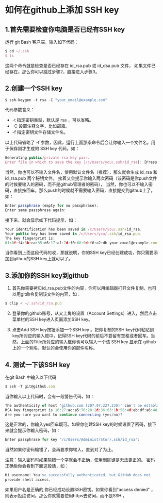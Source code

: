 # 如何在github上添加 SSH key

## 1.首先需要检查你电脑是否已经有SSH key
运行 git Bash 客户端，输入如下代码：
```javascript
$ cd ~/.ssh
$ ls
```
这两个命令就是检查是否已经存在 id_rsa.pub 或 id_dsa.pub 文件，
如果文件已经存在，那么你可以跳过步骤2，直接进入步骤3。

## 2.创建一个SSH key
```javascript
$ ssh-keygen -t rsa -C "your_email@example.com"
```

代码参数含义：
* -t 指定密钥类型，默认是 rsa ，可以省略。
* -C 设置注释文字，比如邮箱。
* -f 指定密钥文件存储文件名。

以上代码省略了 -f 参数，因此，运行上面那条命令后会让你输入一个文件名，用于保存刚才生成的 SSH key 代码，如：
```javascript
Generating public/private rsa key pair.
Enter file in which to save the key (/c/Users/you/.ssh/id_rsa): [Press enter]
```
当然，你也可以不输入文件名，使用默认文件名（推荐），那么就会生成 id_rsa 和 id_rsa.pub 两个秘钥文件。
接着又会提示你输入两次密码（该密码是你push文件的时候要输入的密码，而不是github管理者的密码），
当然，你也可以不输入密码，直接按回车。那么push的时候就不需要输入密码，直接提交到github上了，如：
```javascript
Enter passphrase (empty for no passphrase): 
Enter same passphrase again:
```

接下来，就会显示如下代码提示，如：
```javascript
Your identification has been saved in /c/Users/you/.ssh/id_rsa.
Your public key has been saved in /c/Users/you/.ssh/id_rsa.pub.
The key fingerprint is:
01:0f:f4:3b:ca:85:d6:17:a1:7d:f0:68:9d:f0:a2:db your_email@example.com
```
当你看到上面这段代码的收，那就说明，你的SSH key已经创建成功，你只需要添加到github的SSH key上就可以了。

## 3.添加你的SSH key到github

1. 首先你需要拷贝id_rsa.pub文件的内容，你可以用编辑器打开文件复制，也可以用git命令复制该文件的内容，如：
```javascript
$ clip < ~/.ssh/id_rsa.pub
```

2. 登录你的github账号，从又上角的设置（Account Settings）进入，然后点击菜单栏的SSH key进入页面添加SSH key。

3. 点击Add SSH key按钮添加一个SSH key 。把你复制的SSH key代码粘贴到key所对应的输入框中，记得SSH key代码的前后不要留有空格或者回车。当然，上面的Title所对应的输入框你也可以输入一个该 SSH key 显示在 github 上的一个别名，默认的会使用你的邮件名称。

## 4. 测试一下该SSH key

在git Bash 中输入以下代码
```javascript
$ ssh -T git@github.com
```
当你输入以上代码时，会有一段警告代码，如：
```javascript
The authenticity of host 'github.com (207.97.227.239)' can't be established.
RSA key fingerprint is 16:27:ac:a5:76:28:2d:36:63:1b:56:4d:eb:df:a6:48.
Are you sure you want to continue connecting (yes/no)?
```
这是正常的，你输入yes回车既可。如果你创建SSH key的时候设置了密码，接下来就会提示你输入密码，如：

```javascript
Enter passphrase for key '/c/Users/Administrator/.ssh/id_rsa':
```
当然如果你密码输错了，会再要求你输入，直到对了为止。

注意：输入密码时如果输错一个字就会不正确，使用删除键是无法更正的。
密码正确后你会看到下面这段话，如：
```javascript
Hi username! You've successfully authenticated, but GitHub does not
provide shell access.
```
如果用户名是正确的,你已经成功设置SSH密钥。如果你看到"access denied" ，则表示拒绝访问，那么你就需要使用https去访问，而不是SSH 。